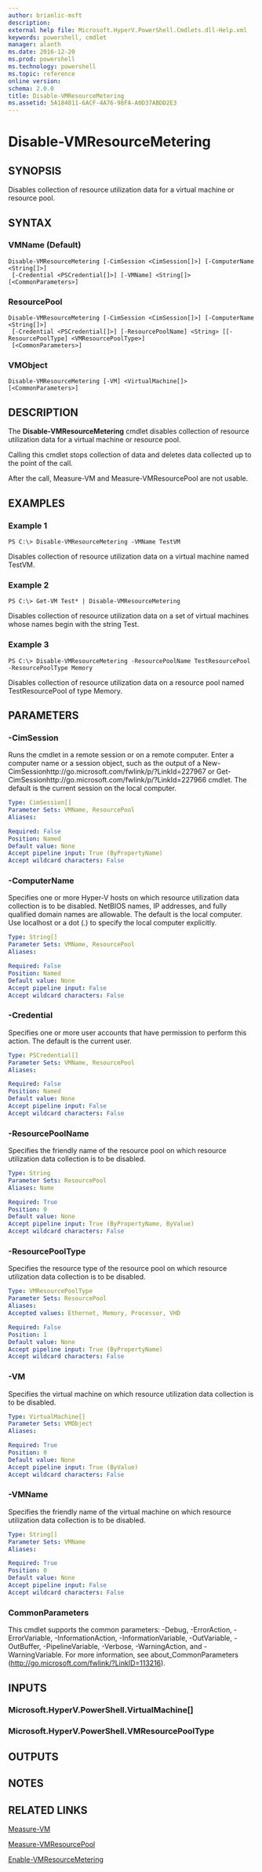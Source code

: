 ```yaml
---
author: brianlic-msft
description: 
external help file: Microsoft.HyperV.PowerShell.Cmdlets.dll-Help.xml
keywords: powershell, cmdlet
manager: alanth
ms.date: 2016-12-20
ms.prod: powershell
ms.technology: powershell
ms.topic: reference
online version: 
schema: 2.0.0
title: Disable-VMResourceMetering
ms.assetid: 5A184811-6ACF-4A76-98FA-A0D37ABDD2E3
---
```


# Disable-VMResourceMetering

## SYNOPSIS
Disables collection of resource utilization data for a virtual machine or resource pool.

## SYNTAX

### VMName (Default)
```
Disable-VMResourceMetering [-CimSession <CimSession[]>] [-ComputerName <String[]>]
 [-Credential <PSCredential[]>] [-VMName] <String[]> [<CommonParameters>]
```

### ResourcePool
```
Disable-VMResourceMetering [-CimSession <CimSession[]>] [-ComputerName <String[]>]
 [-Credential <PSCredential[]>] [-ResourcePoolName] <String> [[-ResourcePoolType] <VMResourcePoolType>]
 [<CommonParameters>]
```

### VMObject
```
Disable-VMResourceMetering [-VM] <VirtualMachine[]> [<CommonParameters>]
```

## DESCRIPTION
The **Disable-VMResourceMetering** cmdlet disables collection of resource utilization data for a virtual machine or resource pool.

Calling this cmdlet stops collection of data and deletes data collected up to the point of the call.

After the call, Measure-VM and Measure-VMResourcePool are not usable.

## EXAMPLES

### Example 1
```
PS C:\> Disable-VMResourceMetering -VMName TestVM
```

Disables collection of resource utilization data on a virtual machine named TestVM.

### Example 2
```
PS C:\> Get-VM Test* | Disable-VMResourceMetering
```

Disables collection of resource utilization data on a set of virtual machines whose names begin with the string Test.

### Example 3
```
PS C:\> Disable-VMResourceMetering -ResourcePoolName TestResourcePool -ResourcePoolType Memory
```

Disables collection of resource utilization data on a resource pool named TestResourcePool of type Memory.

## PARAMETERS

### -CimSession
Runs the cmdlet in a remote session or on a remote computer.
Enter a computer name or a session object, such as the output of a New-CimSessionhttp://go.microsoft.com/fwlink/p/?LinkId=227967 or Get-CimSessionhttp://go.microsoft.com/fwlink/p/?LinkId=227966 cmdlet.
The default is the current session on the local computer.

```yaml
Type: CimSession[]
Parameter Sets: VMName, ResourcePool
Aliases: 

Required: False
Position: Named
Default value: None
Accept pipeline input: True (ByPropertyName)
Accept wildcard characters: False
```

### -ComputerName
Specifies one or more Hyper-V hosts on which resource utilization data collection is to be disabled.
NetBIOS names, IP addresses, and fully qualified domain names are allowable.
The default is the local computer.
Use localhost or a dot (.) to specify the local computer explicitly.

```yaml
Type: String[]
Parameter Sets: VMName, ResourcePool
Aliases: 

Required: False
Position: Named
Default value: None
Accept pipeline input: False
Accept wildcard characters: False
```

### -Credential
Specifies one or more user accounts that have permission to perform this action.
The default is the current user.

```yaml
Type: PSCredential[]
Parameter Sets: VMName, ResourcePool
Aliases: 

Required: False
Position: Named
Default value: None
Accept pipeline input: False
Accept wildcard characters: False
```

### -ResourcePoolName
Specifies the friendly name of the resource pool on which resource utilization data collection is to be disabled.

```yaml
Type: String
Parameter Sets: ResourcePool
Aliases: Name

Required: True
Position: 0
Default value: None
Accept pipeline input: True (ByPropertyName, ByValue)
Accept wildcard characters: False
```

### -ResourcePoolType
Specifies the resource type of the resource pool on which resource utilization data collection is to be disabled.

```yaml
Type: VMResourcePoolType
Parameter Sets: ResourcePool
Aliases: 
Accepted values: Ethernet, Memory, Processor, VHD

Required: False
Position: 1
Default value: None
Accept pipeline input: True (ByPropertyName)
Accept wildcard characters: False
```

### -VM
Specifies the virtual machine on which resource utilization data collection is to be disabled.

```yaml
Type: VirtualMachine[]
Parameter Sets: VMObject
Aliases: 

Required: True
Position: 0
Default value: None
Accept pipeline input: True (ByValue)
Accept wildcard characters: False
```

### -VMName
Specifies the friendly name of the virtual machine on which resource utilization data collection is to be disabled.

```yaml
Type: String[]
Parameter Sets: VMName
Aliases: 

Required: True
Position: 0
Default value: None
Accept pipeline input: False
Accept wildcard characters: False
```

### CommonParameters
This cmdlet supports the common parameters: -Debug, -ErrorAction, -ErrorVariable, -InformationAction, -InformationVariable, -OutVariable, -OutBuffer, -PipelineVariable, -Verbose, -WarningAction, and -WarningVariable. For more information, see about_CommonParameters (http://go.microsoft.com/fwlink/?LinkID=113216).

## INPUTS

### Microsoft.HyperV.PowerShell.VirtualMachine[]

### Microsoft.HyperV.PowerShell.VMResourcePoolType

## OUTPUTS

## NOTES

## RELATED LINKS

[Measure-VM](./Measure-VM.md)

[Measure-VMResourcePool](./Measure-VMResourcePool.md)

[Enable-VMResourceMetering](./Enable-VMResourceMetering.md)

